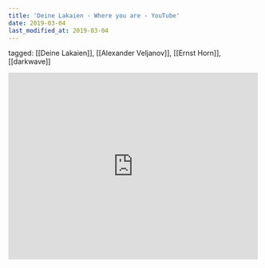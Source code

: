 ```yaml
---
title: 'Deine Lakaien - Where you are - YouTube'
date: 2019-03-04
last_modified_at: 2019-03-04
---
```

tagged: [[Deine Lakaien]], [[Alexander Veljanov]], [[Ernst Horn]], [[darkwave]]
<iframe allow="accelerometer; autoplay; clipboard-write; encrypted-media; gyroscope; picture-in-picture" allowfullscreen="" frameborder="0" height="375" id="youtube_iframe" src="https://www.youtube.com/embed/suT6zn6DW_k?feature=oembed&amp;enablejsapi=1&amp;origin=https://safe.txmblr.com&amp;wmode=opaque" width="500"></iframe>